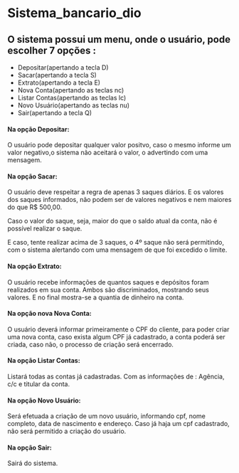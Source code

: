 # Sistema_bancario_dio

## O sistema possui um menu, onde o usuário, pode escolher 7 opções :

- Depositar(apertando a tecla D)
- Sacar(apertando a tecla S)
- Extrato(apertando a tecla E)
- Nova Conta(apertando as teclas nc)
- Listar Contas(apertando as teclas lc)
- Novo Usuário(apertando as teclas nu)
- Sair(apertando a tecla Q)

#### Na opção Depositar:
O usuário pode depositar qualquer valor positvo, caso o mesmo informe um valor negativo,o sistema não aceitará o valor, o advertindo com uma mensagem.



#### Na opção Sacar:
O usuário deve respeitar a regra de apenas 3 saques diários. E os valores dos saques informados, não podem ser de valores negativos e nem maiores do que R$ 500,00.

Caso o valor do saque, seja, maior do que o saldo atual da conta, não é possível realizar o saque.

E caso, tente realizar acima de 3 saques, o 4º saque não será permitindo, com o sistema alertando com uma mensagem de que foi excedido o limite.

#### Na opção Extrato:
O usuário recebe informações de quantos saques e depósitos foram realizados em sua conta. Ambos são discriminados, mostrando seus valores. E no final mostra-se a quantia de dinheiro na conta.

#### Na opção nova Nova Conta:
O usuário deverá informar primeiramente o CPF do cliente, para poder criar uma nova conta, caso exista algum CPF já cadastrado, a conta poderá ser criada, caso não, o processo de criação será encerrado.

#### Na opção Listar Contas:
Listará todas as contas já cadastradas. Com as informações de : Agência, c/c e titular da conta.

#### Na opção Novo Usuário:
Será efetuada a criação de um novo usuário, informando cpf, nome completo, data de nascimento e endereço. Caso já haja um cpf cadastrado, não será permitido a criação do usuário.

#### Na opção Sair:
Sairá do sistema.

